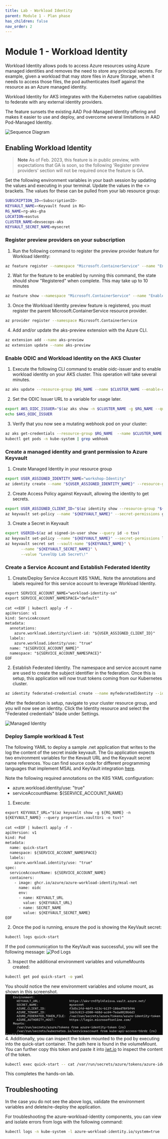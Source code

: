 ```yaml
---
title: Lab - Workload Identity
parent: Module 1 - Plan phase
has_children: false
nav_order: 2
---
```

# Module 1 - Workload Identity

Workload Identity allows pods to access Azure resources using Azure managed identities and removes the need to store any principal secrets.  For example, given a workload that may store files in Azure Storage,  when it needs to access those files, the pod authenticates itself against the resource as an Azure managed identity.

Workload Identity for AKS integrates with the Kubernetes native capabilities to federate with any external identity providers.

The feature sunsets the existing AAD Pod-Managed Identity offering and makes it easier to use and deploy, and overcome several limitations in AAD Pod-Managed Identity.

![Sequence Diagram](../../assets/images/module1/aks-workload-identity-model.png)

## Enabling Workload Identity

> **Note**
> As of Feb. 2023, this feature is in public preview, with expectations that GA is soon, so the following 'Register preview providers' section will not be required once the feature is GA.

Set the following environment variables in your bash session by updating the values and executing in your terminal. Update the values in the <> brackets. The values for these can be pulled from your lab resource group:

```bash
SUBSCRIPTION_ID=<SubscriptionID>
KEYVAULT_NAME=<Keyvault found in RG>
RG_NAME=rg-aks-gha
LOCATION=eastus
CLUSTER_NAME=devsecops-aks
KEYVAULT_SECRET_NAME=mysecret
```

### Register preview providers on your subscription

1. Run the following command to register the preview provider feature for Workload Identity:
```bash
az feature register --namespace "Microsoft.ContainerService" --name "EnableWorkloadIdentityPreview"
```
2. Wait for the feature to be enabled by running this command, the state should show "Registered" when complete. This may take up to 10 minutes
```bash
az feature show --namespace "Microsoft.ContainerService" --name "EnableWorkloadIdentityPreview"
```
3. Once the Workload Identity preview feature is registered, you must register the parent Microsoft.ContainerService resource provider.
```bash
az provider register --namespace Microsoft.ContainerService
```
4. Add and/or update the aks-preview extension with the Azure CLI.
```bash
az extension add --name aks-preview 
az extension update --name aks-preview
```

### Enable ODIC and Workload Identity on the AKS Cluster

<!-- Internal Ref note: Consider changing this to update in the Bicep template instead of running by CLI.
-->

1. Execute the following CLI command to enable oidc-issuer and to enable workload identity on your AKS cluster. This operation will take several minutes.
```bash
az aks update --resource-group $RG_NAME --name $CLUSTER_NAME --enable-oidc-issuer --enable-workload-identity
```
2. Set the ODIC Issuer URL to a variable for usage later. 
```bash
export AKS_OIDC_ISSUER="$(az aks show -n $CLUSTER_NAME -g $RG_NAME --query "oidcIssuerProfile.issuerUrl" -otsv)"
echo $AKS_OIDC_ISSUER
```
3. Verify that you now see a mutating webhook pod on your cluster:
```bash
az aks get-credentials --resource-group $RG_NAME  --name $CLUSTER_NAME --admin
kubectl get pods -n kube-system | grep webhook
```

### Create a managed identity and grant permission to Azure Keyvault

1. Create Managed Identity in your resource group
```bash
export USER_ASSIGNED_IDENTITY_NAME="workshop-Identity"
az identity create --name "${USER_ASSIGNED_IDENTITY_NAME}" --resource-group "${RG_NAME}" --location "${LOCATION}" --subscription "${SUBSCRIPTION_ID}"
```
2. Create Access Policy against Keyvault, allowing the identity to get secrets.
```bash
export USER_ASSIGNED_CLIENT_ID="$(az identity show --resource-group "${RG_NAME}" --name "${USER_ASSIGNED_IDENTITY_NAME}" --query 'clientId' -otsv)"
az keyvault set-policy --name "${KEYVAULT_NAME}" --secret-permissions get --spn "${USER_ASSIGNED_CLIENT_ID}"
```
3. Create a Secret in Keyvault
```bash
export USERID=$(az ad signed-in-user show --query id -o tsv)
az keyvault set-policy --name "${KEYVAULT_NAME}" --secret-permissions list set get --object-id $USERID
az keyvault secret set --vault-name "${KEYVAULT_NAME}" \
       --name "${KEYVAULT_SECRET_NAME}" \
       --value "LevelUp Lab Secret\!"
```

### Create a Service Account and Establish Federated Identity

1. Create/Deploy Service Account K8S YAML. Note the annotations and labels required for this service account to leverage Workload Identity.
   
```
export SERVICE_ACCOUNT_NAME="workload-identity-sa"
export SERVICE_ACCOUNT_NAMESPACE="default"

cat <<EOF | kubectl apply -f -
apiVersion: v1
kind: ServiceAccount
metadata:
  annotations:
    azure.workload.identity/client-id: "${USER_ASSIGNED_CLIENT_ID}"
  labels:
    azure.workload.identity/use: "true"
  name: "${SERVICE_ACCOUNT_NAME}"
  namespace: "${SERVICE_ACCOUNT_NAMESPACE}"
EOF
```

2. Establish Federated Identity. The namespace and service account name are used to create the subject identifier in the federation. Once this is setup, this application will now trust tokens coming from our Kubernetes cluster.
```bash
az identity federated-credential create --name myfederatedIdentity --identity-name "${USER_ASSIGNED_IDENTITY_NAME}" --resource-group "${RG_NAME}" --issuer "${AKS_OIDC_ISSUER}" --subject system:serviceaccount:"${SERVICE_ACCOUNT_NAMESPACE}":"${SERVICE_ACCOUNT_NAME}"
```

After the federation is setup, navigate to your cluster resource group, and you will now see an identity. Click the Identity resource and select the "Federated credentials" blade under Settings.

![Managed Identity](../../assets/images/module1/ManagedIdentity.png)

### Deploy Sample workload & Test

The following YAML to deploy a sample .net application that writes to the log the content of the secret inside keyvault. The Go application expects two environment variables for the Kevault URL and the Keyvault secret name references. You can find source code for different programming languages that implement MSAL and KeyVault integration [here](https://github.com/Azure/azure-workload-identity/tree/main/examples).

Note the following required annotations on the K8S YAML configuration:

- azure.workload.identity/use: "true"
- serviceAccountName: ${SERVICE_ACCOUNT_NAME}

1. Execute: 
   
```
export KEYVAULT_URL="$(az keyvault show -g ${RG_NAME} -n ${KEYVAULT_NAME} --query properties.vaultUri -o tsv)"

cat <<EOF | kubectl apply -f -
apiVersion: v1
kind: Pod
metadata:
  name: quick-start
  namespace: ${SERVICE_ACCOUNT_NAMESPACE}
  labels:
    azure.workload.identity/use: "true"
spec:
  serviceAccountName: ${SERVICE_ACCOUNT_NAME}
  containers:
    - image: ghcr.io/azure/azure-workload-identity/msal-net
      name: oidc
      env:
      - name: KEYVAULT_URL
        value: ${KEYVAULT_URL}
      - name: SECRET_NAME
        value: ${KEYVAULT_SECRET_NAME}
EOF
```

2. Once the pod is running, ensure the pod is showing the KeyVault secret:
```bash
kubectl logs quick-start
```
If the pod communication to the KeyVault was successful, you will see the following message:
![Pod Logs](../../assets/images/module1/podlogs.png)

3. Inspect the additional environment variables and volumeMounts created:
```bash
kubectl get pod quick-start -o yaml
```
You should notice the new environment variables and volume mount, as shown in this screenshot.
![Pod YAML](../../assets/images/module1/podyaml.png)
4. Additionally, you can inspect the token mounted to the pod by executing into the quick-start container. The path here is found in the volumeMount. You can further copy this token and paste it into [jwt.io](https://jwt.io) to inspect the content of the token.
```bash
kubectl exec quick-start -- cat /var/run/secrets/azure/tokens/azure-identity-token
```

This completes the hands-on lab.

## Troubleshooting

In the case you do not see the above logs, validate the environment variables and delete/re-deploy the application.

For troubleshooting the azure-workload-identity components, you can view and isolate errors from logs with the following command:

```bash
kubectl logs -n kube-system -l azure-workload-identity.io/system=true  --since=1h | grep ^E
```

<!--
## Optional - Update Bicep template

- TBD
--->
